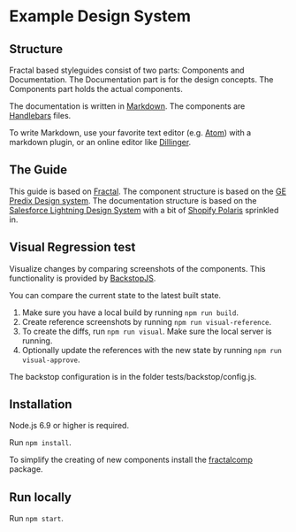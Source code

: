 # Example Design System

## Structure
Fractal based styleguides consist of two parts:
Components and Documentation. The Documentation part
is for the design concepts. The Components part holds the actual components.

The documentation is written in [Markdown](https://learn.getgrav.org/content/markdown).
The components are [Handlebars](http://handlebarsjs.com/) files.

To write Markdown, use your favorite text editor (e.g. [Atom](https://atom.io/))
with a markdown plugin, or an online editor like [Dillinger](http://dillinger.io/).


## The Guide
This guide is based on [Fractal](http://fractal.build/). The component structure is based
on the [GE Predix Design system](https://medium.com/ge-design/ges-predix-design-system-8236d47b0891).
The documentation structure is based on the [Salesforce Lightning Design System](https://www.lightningdesignsystem.com/)
with a bit of [Shopify Polaris](https://polaris.shopify.com) sprinkled in.


## Visual Regression test
Visualize changes by comparing screenshots of the components. 
This functionality is provided by [BackstopJS](https://github.com/garris/BackstopJS). 

You can compare the current state to the latest built state.

1. Make sure you have a local build by running `npm run build`.
2. Create reference screenshots by running `npm run visual-reference`.
3. To create the diffs, run `npm run visual`. Make sure the local server is running.
4. Optionally update the references with the new state by running `npm run visual-approve`.

The backstop configuration is in the folder tests/backstop/config.js.


## Installation
Node.js 6.9 or higher is required.

Run `npm install`.

To simplify the creating of new components install the [fractalcomp](https://www.npmjs.com/package/newfractalcomp) 
package.

## Run locally

Run `npm start`.
